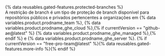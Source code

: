 {% data reusables.gated-features.protected-branches %}
<br>
A restrição de branch é um tipo de proteção de branch disponível para repositórios públicos e privados pertencentes a organizações em {% data variables.product.prodname_team %}, {% data variables.product.prodname_ghe_cloud %},{% if currentVersion == "github-ae@latest" %} {% data variables.product.prodname_ghe_managed %},{% endif %} e {% data variables.product.prodname_ghe_server %}. {% if currentVersion == "free-pro-team@latest" %}{% data reusables.gated-features.more-info %}{% endif %}
